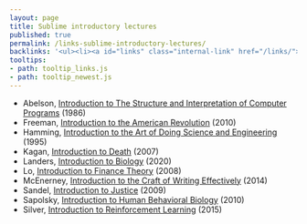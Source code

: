 ```yaml
---
layout: page
title: Sublime introductory lectures
published: true
permalink: /links-sublime-introductory-lectures/
backlinks: '<ul><li><a id="links" class="internal-link" href="/links/">Links</a></li><li><a id="newest" class="internal-link" href="/newest/">Newest</a></li></ul>'
tooltips: 
- path: tooltip_links.js
- path: tooltip_newest.js
---
```


* Abelson, [Introduction to The Structure and Interpretation of Computer Programs](https://www.youtube.com/watch?time_continue=801&v=2Op3QLzMgSY) (1986)
* Freeman, [Introduction to the American Revolution](https://oyc.yale.edu/history/hist-116/lecture-1) (2010)
* Hamming, [Introduction to the Art of Doing Science and Engineering](https://www.youtube.com/watch?list=PL2FF649D0C4407B30&v=AD4b-52jtos) (1995)
* Kagan, [Introduction to Death](https://www.youtube.com/watch?v=vtIzMaLkCaM) (2007)
* Landers, [Introduction to Biology](https://www.youtube.com/watch?v=rS4wX1gxudI) (2020)
* Lo, [Introduction to Finance Theory](https://www.youtube.com/watch?v=HdHlfiOAJyE) (2008)
* McEnerney, [Introduction to the Craft of Writing Effectively](https://www.youtube.com/watch?v=vtIzMaLkCaM) (2014)
* Sandel, [Introduction to Justice](https://www.youtube.com/watch?v=kBdfcR-8hEY) (2009)
* Sapolsky, [Introduction to Human Behavioral Biology](https://www.youtube.com/watch?v=NNnIGh9g6fA) (2010)
* Silver, [Introduction to Reinforcement Learning](https://www.youtube.com/watch?v=2pWv7GOvuf0) (2015)
